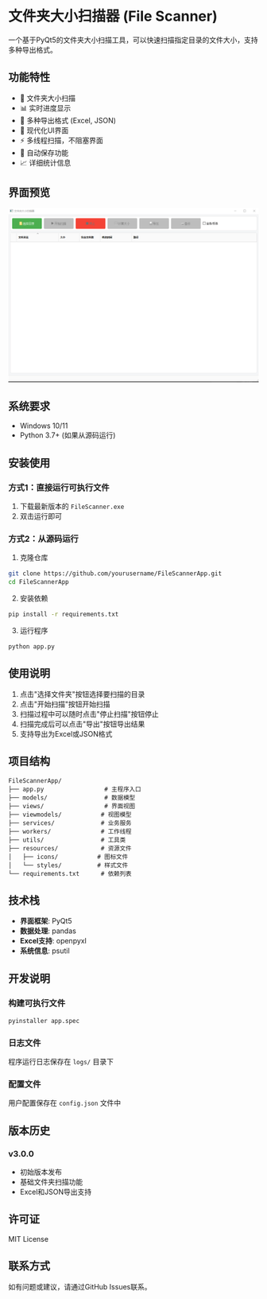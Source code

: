# 文件夹大小扫描器 (File Scanner)

一个基于PyQt5的文件夹大小扫描工具，可以快速扫描指定目录的文件大小，支持多种导出格式。

## 功能特性

- 📁 文件夹大小扫描
- 📊 实时进度显示
- 💾 多种导出格式 (Excel, JSON)
- 🎨 现代化UI界面
- ⚡ 多线程扫描，不阻塞界面
- 🔄 自动保存功能
- 📈 详细统计信息

## 界面预览

![应用界面](Docs/ui.png)

## 系统要求

- Windows 10/11
- Python 3.7+ (如果从源码运行)

## 安装使用

### 方式1：直接运行可执行文件
1. 下载最新版本的 `FileScanner.exe`
2. 双击运行即可

### 方式2：从源码运行
1. 克隆仓库
```bash
git clone https://github.com/yourusername/FileScannerApp.git
cd FileScannerApp
```

2. 安装依赖
```bash
pip install -r requirements.txt
```

3. 运行程序
```bash
python app.py
```

## 使用说明

1. 点击"选择文件夹"按钮选择要扫描的目录
2. 点击"开始扫描"按钮开始扫描
3. 扫描过程中可以随时点击"停止扫描"按钮停止
4. 扫描完成后可以点击"导出"按钮导出结果
5. 支持导出为Excel或JSON格式

## 项目结构

```
FileScannerApp/
├── app.py                 # 主程序入口
├── models/                # 数据模型
├── views/                 # 界面视图
├── viewmodels/           # 视图模型
├── services/             # 业务服务
├── workers/              # 工作线程
├── utils/                # 工具类
├── resources/            # 资源文件
│   ├── icons/           # 图标文件
│   └── styles/          # 样式文件
└── requirements.txt      # 依赖列表
```

## 技术栈

- **界面框架**: PyQt5
- **数据处理**: pandas
- **Excel支持**: openpyxl
- **系统信息**: psutil

## 开发说明

### 构建可执行文件
```bash
pyinstaller app.spec
```

### 日志文件
程序运行日志保存在 `logs/` 目录下

### 配置文件
用户配置保存在 `config.json` 文件中

## 版本历史

### v3.0.0
- 初始版本发布
- 基础文件夹扫描功能
- Excel和JSON导出支持


## 许可证

MIT License


## 联系方式

如有问题或建议，请通过GitHub Issues联系。
